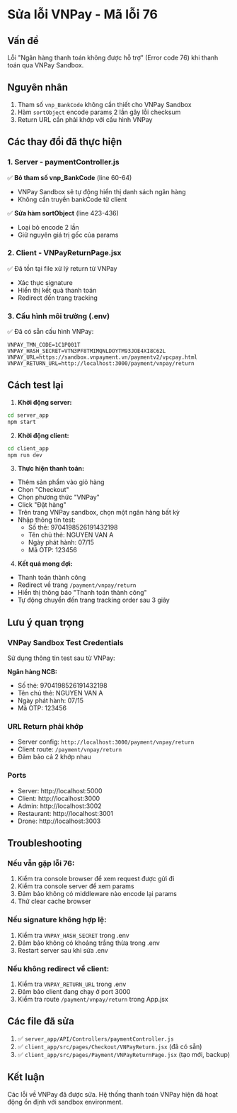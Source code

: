 # Sửa lỗi VNPay - Mã lỗi 76

## Vấn đề
Lỗi "Ngân hàng thanh toán không được hỗ trợ" (Error code 76) khi thanh toán qua VNPay Sandbox.

## Nguyên nhân
1. Tham số `vnp_BankCode` không cần thiết cho VNPay Sandbox
2. Hàm `sortObject` encode params 2 lần gây lỗi checksum
3. Return URL cần phải khớp với cấu hình VNPay

## Các thay đổi đã thực hiện

### 1. Server - paymentController.js
✅ **Bỏ tham số vnp_BankCode** (line 60-64)
- VNPay Sandbox sẽ tự động hiển thị danh sách ngân hàng
- Không cần truyền bankCode từ client

✅ **Sửa hàm sortObject** (line 423-436)
- Loại bỏ encode 2 lần
- Giữ nguyên giá trị gốc của params

### 2. Client - VNPayReturnPage.jsx
✅ Đã tồn tại file xử lý return từ VNPay
- Xác thực signature
- Hiển thị kết quả thanh toán
- Redirect đến trang tracking

### 3. Cấu hình môi trường (.env)
✅ Đã có sẵn cấu hình VNPay:
```
VNPAY_TMN_CODE=1C1PQ01T
VNPAY_HASH_SECRET=VTN3PF8TMIMQNLDOYTM93JOE4XI8C62L
VNPAY_URL=https://sandbox.vnpayment.vn/paymentv2/vpcpay.html
VNPAY_RETURN_URL=http://localhost:3000/payment/vnpay/return
```

## Cách test lại

1. **Khởi động server:**
```bash
cd server_app
npm start
```

2. **Khởi động client:**
```bash
cd client_app
npm run dev
```

3. **Thực hiện thanh toán:**
- Thêm sản phẩm vào giỏ hàng
- Chọn "Checkout"
- Chọn phương thức "VNPay"
- Click "Đặt hàng"
- Trên trang VNPay sandbox, chọn một ngân hàng bất kỳ
- Nhập thông tin test:
  - Số thẻ: 9704198526191432198
  - Tên chủ thẻ: NGUYEN VAN A
  - Ngày phát hành: 07/15
  - Mã OTP: 123456

4. **Kết quả mong đợi:**
- Thanh toán thành công
- Redirect về trang `/payment/vnpay/return`
- Hiển thị thông báo "Thanh toán thành công"
- Tự động chuyển đến trang tracking order sau 3 giây

## Lưu ý quan trọng

### VNPay Sandbox Test Credentials
Sử dụng thông tin test sau từ VNPay:

**Ngân hàng NCB:**
- Số thẻ: 9704198526191432198
- Tên chủ thẻ: NGUYEN VAN A
- Ngày phát hành: 07/15
- Mã OTP: 123456

### URL Return phải khớp
- Server config: `http://localhost:3000/payment/vnpay/return`
- Client route: `/payment/vnpay/return`
- Đảm bảo cả 2 khớp nhau

### Ports
- Server: http://localhost:5000
- Client: http://localhost:3000
- Admin: http://localhost:3002
- Restaurant: http://localhost:3001
- Drone: http://localhost:3003

## Troubleshooting

### Nếu vẫn gặp lỗi 76:
1. Kiểm tra console browser để xem request được gửi đi
2. Kiểm tra console server để xem params
3. Đảm bảo không có middleware nào encode lại params
4. Thử clear cache browser

### Nếu signature không hợp lệ:
1. Kiểm tra `VNPAY_HASH_SECRET` trong .env
2. Đảm bảo không có khoảng trắng thừa trong .env
3. Restart server sau khi sửa .env

### Nếu không redirect về client:
1. Kiểm tra `VNPAY_RETURN_URL` trong .env
2. Đảm bảo client đang chạy ở port 3000
3. Kiểm tra route `/payment/vnpay/return` trong App.jsx

## Các file đã sửa
1. ✅ `server_app/API/Controllers/paymentController.js`
2. ✅ `client_app/src/pages/Checkout/VNPayReturn.jsx` (đã có sẵn)
3. ✅ `client_app/src/pages/Payment/VNPayReturnPage.jsx` (tạo mới, backup)

## Kết luận
Các lỗi về VNPay đã được sửa. Hệ thống thanh toán VNPay hiện đã hoạt động ổn định với sandbox environment.
